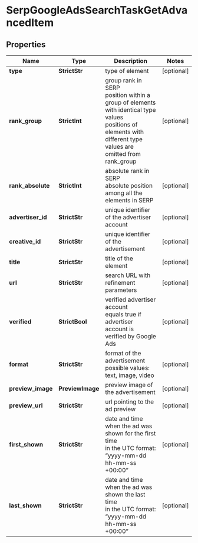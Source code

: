 # SerpGoogleAdsSearchTaskGetAdvancedItem


## Properties

| Name | Type | Description | Notes |
|------------ | ------------- | ------------- | -------------|
**type** | **StrictStr** | type of element |[optional]|
**rank_group** | **StrictInt** | group rank in SERP<br>position within a group of elements with identical type values<br>positions of elements with different type values are omitted from rank_group |[optional]|
**rank_absolute** | **StrictInt** | absolute rank in SERP<br>absolute position among all the elements in SERP |[optional]|
**advertiser_id** | **StrictStr** | unique identifier of the advertiser account |[optional]|
**creative_id** | **StrictStr** | unique identifier of the advertisement |[optional]|
**title** | **StrictStr** | title of the element |[optional]|
**url** | **StrictStr** | search URL with refinement parameters |[optional]|
**verified** | **StrictBool** | verified advertiser account<br>equals true if advertiser account is verified by Google Ads |[optional]|
**format** | **StrictStr** | format of the advertisement<br>possible values: text, image, video |[optional]|
**preview_image** | **PreviewImage** | preview image of the advertisement |[optional]|
**preview_url** | **StrictStr** | url pointing to the ad preview |[optional]|
**first_shown** | **StrictStr** | date and time when the ad was shown for the first time<br>in the UTC format: “yyyy-mm-dd hh-mm-ss +00:00” |[optional]|
**last_shown** | **StrictStr** | date and time when the ad was shown the last time<br>in the UTC format: “yyyy-mm-dd hh-mm-ss +00:00” |[optional]|